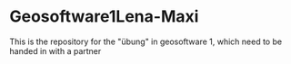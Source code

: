 # Geosoftware1Lena-Maxi
This is the repository for the "übung" in geosoftware 1, which need to be handed in with a partner
